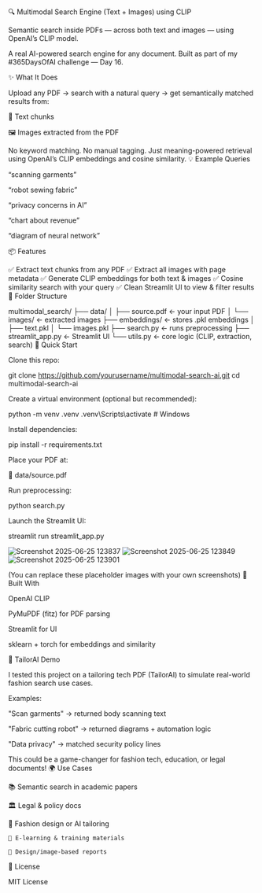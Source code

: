 🔍 Multimodal Search Engine (Text + Images) using CLIP

Semantic search inside PDFs — across both text and images — using OpenAI’s CLIP model.

A real AI-powered search engine for any document.
Built as part of my #365DaysOfAI challenge — Day 16.

✨ What It Does

Upload any PDF → search with a natural query → get semantically matched results from:

  📄 Text chunks

  🖼 Images extracted from the PDF

No keyword matching. No manual tagging.
Just meaning-powered retrieval using OpenAI’s CLIP embeddings and cosine similarity.
💡 Example Queries

  “scanning garments”

  “robot sewing fabric”

  “privacy concerns in AI”

  “chart about revenue”

  “diagram of neural network”

📦 Features

✅ Extract text chunks from any PDF
✅ Extract all images with page metadata
✅ Generate CLIP embeddings for both text & images
✅ Cosine similarity search with your query
✅ Clean Streamlit UI to view & filter results
📁 Folder Structure

multimodal_search/
├── data/
│ ├── source.pdf ← your input PDF
│ └── images/ ← extracted images
├── embeddings/ ← stores .pkl embeddings
│ ├── text.pkl
│ └── images.pkl
├── search.py ← runs preprocessing
├── streamlit_app.py ← Streamlit UI
└── utils.py ← core logic (CLIP, extraction, search)
🚀 Quick Start

  Clone this repo:

git clone https://github.com/yourusername/multimodal-search-ai.git
cd multimodal-search-ai

  Create a virtual environment (optional but recommended):

python -m venv .venv
.venv\Scripts\activate  # Windows

  Install dependencies:

pip install -r requirements.txt

  Place your PDF at:

📄 data/source.pdf

  Run preprocessing:

python search.py

  Launch the Streamlit UI:

streamlit run streamlit_app.py

![Screenshot 2025-06-25 123837](https://github.com/user-attachments/assets/7e3909ab-35e9-41a7-b2ed-eff29e2efbac)
![Screenshot 2025-06-25 123849](https://github.com/user-attachments/assets/7b612a59-c760-41d2-8285-eca0d844addf)
![Screenshot 2025-06-25 123901](https://github.com/user-attachments/assets/2aba7fcc-7453-46e1-9307-14353aeb0433)


(You can replace these placeholder images with your own screenshots)
🧠 Built With

  OpenAI CLIP

  PyMuPDF (fitz) for PDF parsing

  Streamlit for UI

  sklearn + torch for embeddings and similarity

🧵 TailorAI Demo

I tested this project on a tailoring tech PDF (TailorAI) to simulate real-world fashion search use cases.

Examples:

  "Scan garments" → returned body scanning text

  "Fabric cutting robot" → returned diagrams + automation logic

  "Data privacy" → matched security policy lines

This could be a game-changer for fashion tech, education, or legal documents!
🌍 Use Cases

   📚 Semantic search in academic papers

   🏛 Legal & policy docs

  🧵 Fashion design or AI tailoring

    🧠 E-learning & training materials

    📸 Design/image-based reports

📄 License

MIT License
